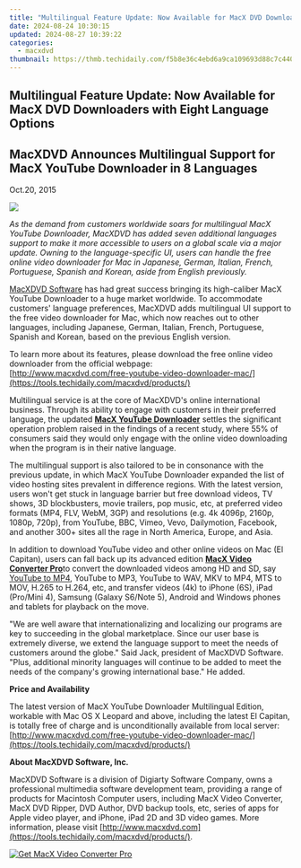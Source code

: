 ```yaml
---
title: "Multilingual Feature Update: Now Available for MacX DVD Downloaders with Eight Language Options"
date: 2024-08-24 10:30:15
updated: 2024-08-27 10:39:22
categories:
  - macxdvd
thumbnail: https://thmb.techidaily.com/f5b8e36c4ebd6a9ca109693d88c7c440e68928a27daf3516cb90c9a543d54e11.jpeg
---
```


## Multilingual Feature Update: Now Available for MacX DVD Downloaders with Eight Language Options

## MacXDVD Announces Multilingual Support for MacX YouTube Downloader in 8 Languages 

Oct.20, 2015

![](https://www.macxdvd.com/press-room/../press-room/image/youtube-d-middle.jpg) 

_As the demand from customers worldwide soars for multilingual MacX YouTube Downloader, MacXDVD has added seven additional languages support to make it more accessible to users on a global scale via a major update. Owning to the language-specific UI, users can handle the free online video downloader for Mac in Japanese, German, Italian, French, Portuguese, Spanish and Korean, aside from English previously._ 

[MacXDVD Software](https://tools.techidaily.com/macxdvd/products/) has had great success bringing its high-caliber MacX YouTube Downloader to a huge market worldwide. To accommodate customers' language preferences, MacXDVD adds multilingual UI support to the free video downloader for Mac, which now reaches out to other languages, including Japanese, German, Italian, French, Portuguese, Spanish and Korean, based on the previous English version. 

To learn more about its features, please download the free online video downloader from the official webpage:   
[http://www.macxdvd.com/free-youtube-video-downloader-mac/](https://tools.techidaily.com/macxdvd/products/) 

Multilingual service is at the core of MacXDVD's online international business. Through its ability to engage with customers in their preferred language, the updated [**MacX YouTube Downloader**](https://tools.techidaily.com/macxdvd/products/) settles the significant operation problem raised in the findings of a recent study, where 55% of consumers said they would only engage with the online video downloading when the program is in their native language. 

The multilingual support is also tailored to be in consonance with the previous update, in which MacX YouTube Downloader expanded the list of video hosting sites prevalent in difference regions. With the latest version, users won't get stuck in language barrier but free download videos, TV shows, 3D blockbusters, movie trailers, pop music, etc, at preferred video formats (MP4, FLV, WebM, 3GP) and resolutions (e.g. 4k 4096p, 2160p, 1080p, 720p), from YouTube, BBC, Vimeo, Vevo, Dailymotion, Facebook, and another 300+ sites all the rage in North America, Europe, and Asia. 

In addition to download YouTube video and other online videos on Mac (El Capitan), users can fall back up its advanced edition [**MacX Video Converter Pro**](https://tools.techidaily.com/macxdvd/products/)to convert the downloaded videos among HD and SD, say [YouTube to MP4](https://tools.techidaily.com/macxdvd/products/), YouTube to MP3, YouTube to WAV, MKV to MP4, MTS to MOV, H.265 to H.264, etc, and transfer videos (4k) to iPhone (6S), iPad (Pro/Mini 4), Samsung (Galaxy S6/Note 5), Android and Windows phones and tablets for playback on the move. 

"We are well aware that internationalizing and localizing our programs are key to succeeding in the global marketplace. Since our user base is extremely diverse, we extend the language support to meet the needs of customers around the globe." Said Jack, president of MacXDVD Software. "Plus, additional minority languages will continue to be added to meet the needs of the company's growing international base." He added.

**Price and Availability**

The latest version of MacX YouTube Downloader Multilingual Edition, workable with Mac OS X Leopard and above, including the latest El Capitan, is totally free of charge and is unconditionally available from local server:   
[http://www.macxdvd.com/free-youtube-video-downloader-mac/](https://tools.techidaily.com/macxdvd/products/) 

**About MacXDVD Software, Inc.**

MacXDVD Software is a division of Digiarty Software Company, owns a professional multimedia software development team, providing a range of products for Macintosh Computer users, including MacX Video Converter, MacX DVD Ripper, DVD Author, DVD backup tools, etc, series of apps for Apple video player, and iPhone, iPad 2D and 3D video games. More information, please visit [http://www.macxdvd.com](https://tools.techidaily.com/macxdvd/products/). 

[![Get MacX Video Converter Pro](https://www.macxdvd.com/press-room/../adv/mvcp-banner-r.jpg)](https://tools.techidaily.com/macxdvd/products/)

<ins class="adsbygoogle"
     style="display:block"
     data-ad-format="autorelaxed"
     data-ad-client="ca-pub-7571918770474297"
     data-ad-slot="1223367746"></ins>



<ins class="adsbygoogle"
     style="display:block"
     data-ad-client="ca-pub-7571918770474297"
     data-ad-slot="8358498916"
     data-ad-format="auto"
     data-full-width-responsive="true"></ins>

